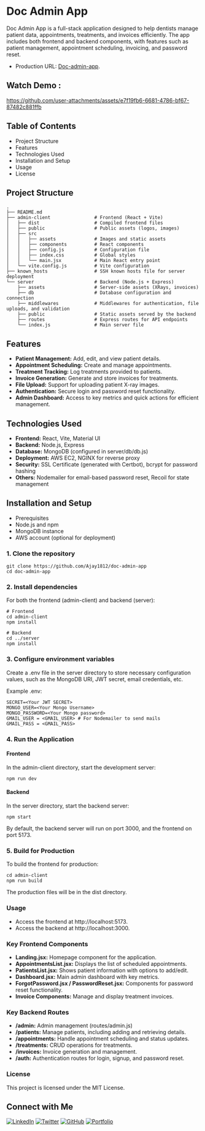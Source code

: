 # Doc Admin App

Doc Admin App is a full-stack application designed to help dentists manage patient data, appointments, treatments, and invoices efficiently. The app includes both frontend and backend components, with features such as patient management, appointment scheduling, invoicing, and password reset.

- Production URL: [Doc-admin-app](https://doc-admin.codebomb.co.in/).

## Watch Demo :

https://github.com/user-attachments/assets/e7f19fb6-6681-4786-bf67-87482c881ffb

## Table of Contents

- Project Structure
- Features
- Technologies Used
- Installation and Setup
- Usage
- License

## Project Structure

```
.
├── README.md
├── admin-client                # Frontend (React + Vite)
│   ├── dist                    # Compiled frontend files
│   ├── public                  # Public assets (logos, images)
│   ├── src
│   │   ├── assets              # Images and static assets
│   │   ├── components          # React components
│   │   ├── config.js           # Configuration file
│   │   ├── index.css           # Global styles
│   │   └── main.jsx            # Main React entry point
│   └── vite.config.js          # Vite configuration
├── known_hosts                 # SSH known hosts file for server deployment
└── server                      # Backend (Node.js + Express)
    ├── assets                  # Server-side assets (XRays, invoices)
    ├── db                      # Database configuration and connection
    ├── middlewares             # Middlewares for authentication, file uploads, and validation
    ├── public                  # Static assets served by the backend
    ├── routes                  # Express routes for API endpoints
    └── index.js                # Main server file

```

## Features

- **Patient Management:** Add, edit, and view patient details.
- **Appointment Scheduling:** Create and manage appointments.
- **Treatment Tracking:** Log treatments provided to patients.
- **Invoice Generation:** Generate and store invoices for treatments.
- **File Upload:** Support for uploading patient X-ray images.
- **Authentication:** Secure login and password reset functionality.
- **Admin Dashboard:** Access to key metrics and quick actions for efficient management.

## Technologies Used

- **Frontend:** React, Vite, Material UI
- **Backend:** Node.js, Express
- **Database:** MongoDB (configured in server/db/db.js)
- **Deployment:** AWS EC2, NGINX for reverse proxy
- **Security:** SSL Certificate (generated with Certbot), bcrypt for password hashing
- **Others:** Nodemailer for email-based password reset, Recoil for state management

## Installation and Setup

- Prerequisites
- Node.js and npm
- MongoDB instance
- AWS account (optional for deployment)

### 1. Clone the repository

```
git clone https://github.com/Ajay1812/doc-admin-app
cd doc-admin-app

```

### 2. Install dependencies

For both the frontend (admin-client) and backend (server):

```
# Frontend
cd admin-client
npm install

# Backend
cd ../server
npm install

```

### 3. Configure environment variables

Create a .env file in the server directory to store necessary configuration values, such as the MongoDB URI, JWT secret, email credentials, etc.

Example .env:

```
SECRET=<Your JWT SECRET>
MONGO_USER=<Your Mongo Username>
MONGO_PASSWORD=<Your Mongo password>
GMAIL_USER = <GMAIL_USER> # For Nodemailer to send mails
GMAIL_PASS = <GMAIL_PASS>
```

### 4. Run the Application

#### Frontend

In the admin-client directory, start the development server:

```
npm run dev
```

#### Backend

In the server directory, start the backend server:

```
npm start
```

By default, the backend server will run on port 3000, and the frontend on port 5173.

### 5. Build for Production

To build the frontend for production:

```
cd admin-client
npm run build
```

The production files will be in the dist directory.

### Usage

- Access the frontend at http://localhost:5173.
- Access the backend at http://localhost:3000.

### Key Frontend Components

- **Landing.jsx:** Homepage component for the application.
- **AppointmentsList.jsx:** Displays the list of scheduled appointments.
- **PatientsList.jsx:** Shows patient information with options to add/edit.
- **Dashboard.jsx:** Main admin dashboard with key metrics.
- **ForgotPassword.jsx / PasswordReset.jsx:** Components for password reset functionality.
- **Invoice Components:** Manage and display treatment invoices.

### Key Backend Routes

- **/admin:** Admin management (routes/admin.js)
- **/patients:** Manage patients, including adding and retrieving details.
- **/appointments:** Handle appointment scheduling and status updates.
- **/treatments:** CRUD operations for treatments.
- **/invoices:** Invoice generation and management.
- **/auth:** Authentication routes for login, signup, and password reset.

### License

This project is licensed under the MIT License.

## Connect with Me

[![LinkedIn](https://img.shields.io/badge/LinkedIn-0A66C2?style=for-the-badge&logo=linkedin&logoColor=white)](https://www.linkedin.com/in/nf-analyst/)
[![Twitter](https://img.shields.io/badge/Twitter-1DA1F2?style=for-the-badge&logo=twitter&logoColor=white)](https://x.com/Code_NFInite)
[![GitHub](https://img.shields.io/badge/GitHub-181717?style=for-the-badge&logo=github&logoColor=white)](https://github.com/Ajay1812)
[![Portfolio](https://img.shields.io/badge/Portfolio-000000?style=for-the-badge&logo=About.me&logoColor=white)](https://ajay-portfolio-de.netlify.app/)
